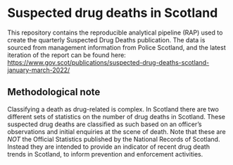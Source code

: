 # Suspected drug deaths in Scotland

This repository contains the reproducible analytical pipeline (RAP) used to create the quarterly Suspected Drug Deaths publication. The data is sourced from management information from Police Scotland, and the latest iteration of the report can be found here: https://www.gov.scot/publications/suspected-drug-deaths-scotland-january-march-2022/

## Methodological note

Classifying a death as drug-related is complex. In Scotland there are two different sets of statistics on the number of drug deaths in Scotland. These suspected drug deaths are classified as such based on an officer’s observations and initial enquiries at the scene of death. Note that these are *NOT* the Official Statistics published by the National Records of Scotland. Instead they are intended to provide an indicator of recent drug death trends in Scotland, to inform prevention and enforcement activities. 
